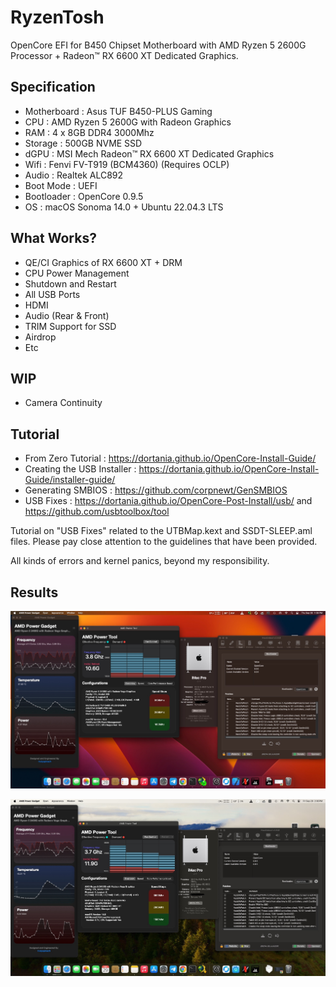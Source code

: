 # RyzenTosh
OpenCore EFI for B450 Chipset Motherboard with AMD Ryzen 5 2600G Processor + Radeon™ RX 6600 XT Dedicated Graphics.

## Specification

- Motherboard     : Asus TUF B450-PLUS Gaming
- CPU       : AMD Ryzen 5 2600G with Radeon Graphics
- RAM       : 4 x 8GB DDR4 3000Mhz
- Storage   : 500GB NVME SSD
- dGPU      : MSI Mech Radeon™ RX 6600 XT Dedicated Graphics
- Wifi      : Fenvi FV-T919 (BCM4360) (Requires OCLP)
- Audio     : Realtek ALC892
- Boot Mode : UEFI
- Bootloader : OpenCore 0.9.5
- OS : macOS Sonoma 14.0 + Ubuntu 22.04.3 LTS

## What Works?

- QE/CI Graphics of RX 6600 XT + DRM
- CPU Power Management
- Shutdown and Restart
- All USB Ports
- HDMI
- Audio (Rear & Front)
- TRIM Support for SSD
- Airdrop
- Etc

## WIP
- Camera Continuity


## Tutorial
- From Zero Tutorial : https://dortania.github.io/OpenCore-Install-Guide/
- Creating the USB Installer : https://dortania.github.io/OpenCore-Install-Guide/installer-guide/
- Generating SMBIOS : https://github.com/corpnewt/GenSMBIOS
- USB Fixes : https://dortania.github.io/OpenCore-Post-Install/usb/ and https://github.com/usbtoolbox/tool

Tutorial on "USB Fixes" related to the UTBMap.kext and SSDT-SLEEP.aml files. Please pay close attention to the guidelines that have been provided.

All kinds of errors and kernel panics, beyond my responsibility.

## Results
[![Ventura_13.4.jpg](https://github.com/klabit87/Personal_Ryzentosh/blob/main/screenshots/Ventura_13.4.jpg)](https://github.com/klabit87/Personal_Ryzentosh/blob/main/screenshots/Ventura_13.4.jpg)


[![Sonoma_14.0.jpg](https://github.com/klabit87/Personal_Ryzentosh/blob/main/screenshots/Sonoma_14.0.jpg)](https://github.com/klabit87/Personal_Ryzentosh/blob/main/screenshots/Sonoma_14.0.jpg)
